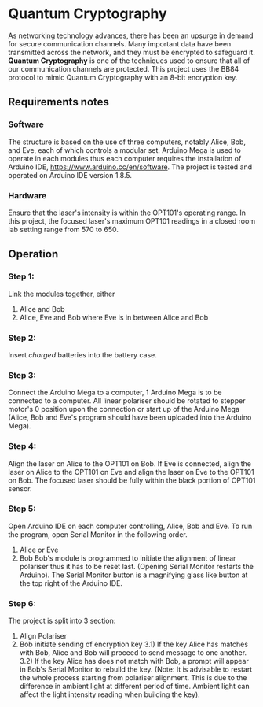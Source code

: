 # Quantum Cryptography
As networking technology advances, there has been an upsurge in demand for secure communication channels. Many important data have been transmitted across the network, and they must be encrypted to safeguard it. **Quantum Cryptography** is one of the techniques used to ensure that all of our communication channels are protected. This project uses the BB84 protocol to mimic Quantum Cryptography with an 8-bit encryption key.
## Requirements notes
### Software
The structure is based on the use of three computers, notably Alice, Bob, and Eve, each of which controls a modular set. Arduino Mega is used to operate in each modules thus each computer requires the installation of Arduino IDE, https://www.arduino.cc/en/software. The project is tested and operated on Arduino IDE version 1.8.5.
### Hardware
Ensure that the laser's intensity is within the OPT101's operating range. In this project, the focused laser's maximum OPT101 readings in a closed room lab setting range from 570 to 650.
## Operation
### Step 1:
Link the modules together, either 
1) Alice and Bob
2) Alice, Eve and Bob where Eve is in between Alice and Bob
### Step 2:
Insert *charged* batteries into the battery case.
### Step 3:
Connect the Arduino Mega to a computer, 1 Arduino Mega is to be connected to a computer. All linear polariser should be rotated to stepper motor's 0 position upon the connection or start up of the Arduino Mega (Alice, Bob and Eve's program should have been uploaded into the Arduino Mega).
### Step 4:
Align the laser on Alice to the OPT101 on Bob. If Eve is connected, align the laser on Alice to the OPT101 on Eve and align the laser on Eve to the OPT101 on Bob. The focused laser should be fully within the black portion of OPT101 sensor.
### Step 5:
Open Arduino IDE on each computer controlling, Alice, Bob and Eve. To run the program, open Serial Monitor in the following order.
1) Alice or Eve
2) Bob
Bob's module is programmed to initiate the alignment of linear polariser thus it has to be reset last. (Opening Serial Monitor restarts the Arduino). The Serial Monitor button is a magnifying glass like button at the top right of the Arduino IDE.
### Step 6:
The project is split into 3 section:
1) Align Polariser
2) Bob initiate sending of encryption key 
3.1) If the key Alice has matches with Bob, Alice and Bob will proceed to send message to one another.
3.2) If the key Alice has does not match with Bob, a prompt will appear in Bob's Serial Monitor to rebuild the key.
(Note: It is advisable to restart the whole process starting from polariser alignment. This is due to the difference in ambient light at different period of time. Ambient light can affect the light intensity reading when building the key). 
